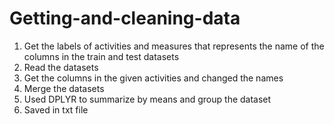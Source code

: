 # Getting-and-cleaning-data

1. Get the labels of activities and measures that represents the name of the columns in the train and test datasets
2. Read the datasets
3. Get the columns in the given activities and changed the names
4. Merge the datasets
5. Used DPLYR to summarize by means and group the dataset
6. Saved in txt file
